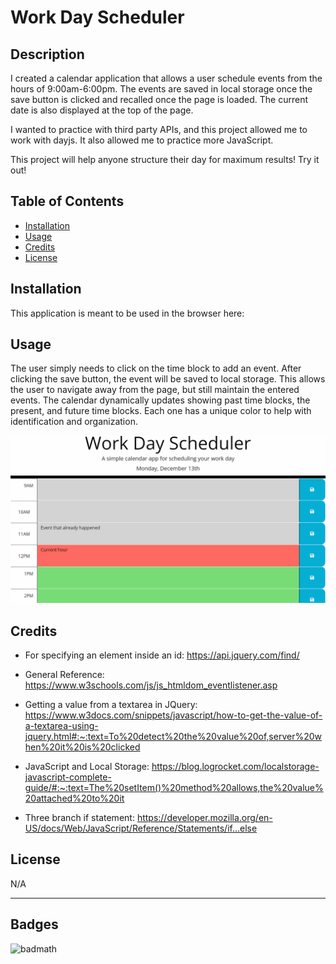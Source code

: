 # Work Day Scheduler 

## Description

I created a calendar application that allows a user schedule events from the hours of 9:00am-6:00pm. The events are saved in local storage once the save button is clicked and recalled once the page is loaded. The current date is also displayed at the top of the page.<br>

 I wanted to practice with third party APIs, and this project allowed me to work with dayjs. It also allowed me to practice more JavaScript.<br>

This project will help anyone structure their day for maximum results! Try it out!

## Table of Contents

- [Installation](#installation)
- [Usage](#usage)
- [Credits](#credits)
- [License](#license)

## Installation

This application is meant to be used in the browser here:

## Usage

The user simply needs to click on the time block to add an event. After clicking the save button, the event will be saved to local storage. This allows the user to navigate away from the page, but still maintain the entered events. The calendar dynamically updates showing past time blocks, the present, and future time blocks. Each one has a unique color to help with identification and organization. 

   
   ![gif of calendar app being used](Assets/img/05-third-party-apis-homework-demo.gif)


## Credits

* For specifying an element inside an id: https://api.jquery.com/find/

* General Reference: https://www.w3schools.com/js/js_htmldom_eventlistener.asp

* Getting a value from a textarea in JQuery: https://www.w3docs.com/snippets/javascript/how-to-get-the-value-of-a-textarea-using-jquery.html#:~:text=To%20detect%20the%20value%20of,server%20when%20it%20is%20clicked

* JavaScript and Local Storage: https://blog.logrocket.com/localstorage-javascript-complete-guide/#:~:text=The%20setItem()%20method%20allows,the%20value%20attached%20to%20it

* Three branch if statement: https://developer.mozilla.org/en-US/docs/Web/JavaScript/Reference/Statements/if...else

## License

N/A

---
## Badges

![badmath](https://img.shields.io/github/languages/top/lernantino/badmath)